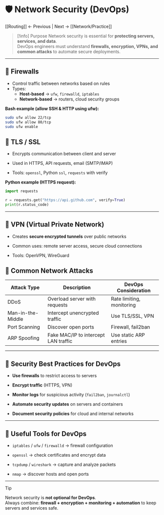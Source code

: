 # 🛡 Network Security (DevOps)

[[Routing]] ← Previous | Next → [[Network/Practice]]

> [!info] Purpose
Network security is essential for **protecting servers, services, and data**.  
DevOps engineers must understand **firewalls, encryption, VPNs, and common attacks** to automate secure deployments.

---

## 🔹 Firewalls
- Control traffic between networks based on rules  
- Types:  
  - **Host-based** → `ufw`, `firewalld`, `iptables`  
  - **Network-based** → routers, cloud security groups  

**Bash example (allow SSH & HTTP using ufw):**
```bash
sudo ufw allow 22/tcp
sudo ufw allow 80/tcp
sudo ufw enable
```

## 🔹 TLS / SSL

- Encrypts communication between client and server
    
- Used in HTTPS, API requests, email (SMTP/IMAP)
    
- Tools: `openssl`, Python `ssl`, `requests` with verify
    

**Python example (HTTPS request):**

```python 
import requests

r = requests.get("https://api.github.com", verify=True)
print(r.status_code)

```

---

## 🔹 VPN (Virtual Private Network)

- Creates **secure encrypted tunnels** over public networks
    
- Common uses: remote server access, secure cloud connections
    
- Tools: OpenVPN, WireGuard

## 🔹 Common Network Attacks

|Attack Type|Description|DevOps Consideration|
|---|---|---|
|DDoS|Overload server with requests|Rate limiting, monitoring|
|Man-in-the-Middle|Intercept unencrypted traffic|Use TLS/SSL, VPN|
|Port Scanning|Discover open ports|Firewall, fail2ban|
|ARP Spoofing|Fake MAC/IP to intercept LAN traffic|Use static ARP entries|

---

## 🔹 Security Best Practices for DevOps

- **Use firewalls** to restrict access to servers
    
- **Encrypt traffic** (HTTPS, VPN)
    
- **Monitor logs** for suspicious activity (`fail2ban`, `journalctl`)
    
- **Automate security updates** on servers and containers
    
- **Document security policies** for cloud and internal networks
    

---

## 🔹 Useful Tools for DevOps

- `iptables` / `ufw` / `firewalld` → firewall configuration
    
- `openssl` → check certificates and encrypt data
    
- `tcpdump` / `wireshark` → capture and analyze packets
    
- `nmap` → discover hosts and open ports
    

---

> [!tip]  
> Network security is **not optional for DevOps**.  
> Always combine: **firewall + encryption + monitoring + automation** to keep servers and services safe.